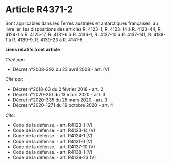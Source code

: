 # Article R4371-2

Sont applicables dans les Terres australes et antarctiques françaises, au livre Ier, les dispositions des articles R. 4123-1,
R. 4123-14 à R. 4123-44, R. 4124-1 à R. 4125-17, R. 4131-6 à R. 4136-1, R. 4137-10 à R. 4137-141, R. 4138-1 à R. 4139-9, R.
4139-23 à R. 4141-6.

**Liens relatifs à cet article**

_Créé par_:

  - Décret n°2008-392 du 23 avril 2008 - art. (V)

_Cité par_:

  - Décret n°2018-63 du 2 février 2018 - art. 2
  - Décret n°2020-251 du 13 mars 2020 - art. 3
  - Décret n°2020-335 du 25 mars 2020 - art. 3
  - Décret n°2020-1271 du 19 octobre 2020 - art. 4

_Cite_:

  - Code de la défense. - art. R4123-1 (V)
  - Code de la défense. - art. R4123-14 (V)
  - Code de la défense. - art. R4124-1 (V)
  - Code de la défense. - art. R4131-6 (V)
  - Code de la défense. - art. R4137-10 (V)
  - Code de la défense. - art. R4138-1 (V)
  - Code de la défense. - art. R4139-23 (V)
